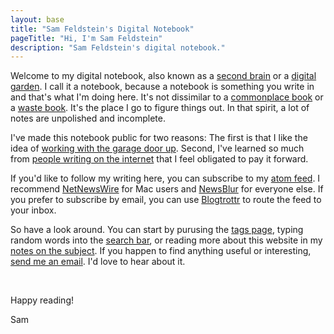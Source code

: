 ```yaml
---
layout: base
title: "Sam Feldstein's Digital Notebook"
pageTitle: "Hi, I'm Sam Feldstein"
description: "Sam Feldstein's digital notebook."
---
```


Welcome to my digital notebook, also known as a [second brain](https://www.buildingasecondbrain.com) or a [digital garden](https://maggieappleton.com/garden-history?ref=ideasurg.pub). I call it a notebook, because a notebook is something you write in and that's what I'm doing here. It's not dissimilar to a [commonplace book](https://en.wikipedia.org/wiki/Commonplace_book) or a [waste book](https://en.wikipedia.org/wiki/Waste_book). It's the place I go to figure things out. In that spirit, a lot of notes are unpolished and incomplete.

I've made this notebook public for two reasons: The first is that I like the idea of [working with the garage door up](https://notes.andymatuschak.org/zCMhncA1iSE74MKKYQS5PBZ). Second, I've learned so much from [people writing on the internet](https://samfeldstein.xyz/blogroll/) that I feel obligated to pay it forward.

If you'd like to follow my writing here, you can subscribe to my [atom feed](https://notebook.samfeldstein.xyz/feed.xml). I recommend [NetNewsWire](https://netnewswire.com/) for Mac users and [NewsBlur](https://newsblur.com/) for everyone else. If you prefer to subscribe by email, you can use [Blogtrottr](https://blogtrottr.com/) to route the feed to your inbox.

So have a look around. You can start by purusing the [tags page](/tags/), typing random words into the [search  bar](/search/), or reading more about this website in my [notes on the subject](notes/digital-notebook-project-notes.md). If you happen to find anything useful or interesting, <a href="mailto:sam@samfeldstein.xyz">send me an email</a>. I'd love to hear about it.

<br>

Happy reading!

Sam
